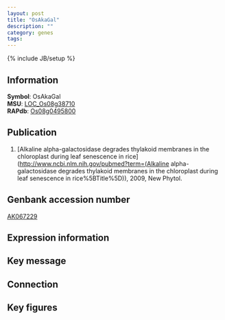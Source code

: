 ```yaml
---
layout: post
title: "OsAkaGal"
description: ""
category: genes
tags: 
---
```

{% include JB/setup %}

## Information
__Symbol__: OsAkaGal  
__MSU__: [LOC_Os08g38710](http://rice.plantbiology.msu.edu/cgi-bin/ORF_infopage.cgi?orf=LOC_Os08g38710)  
__RAPdb__: [Os08g0495800](http://rapdb.dna.affrc.go.jp/viewer/gbrowse_details/irgsp1?name=Os08g0495800)  

## Publication
1. [Alkaline alpha-galactosidase degrades thylakoid membranes in the chloroplast during leaf senescence in rice](http://www.ncbi.nlm.nih.gov/pubmed?term=(Alkaline alpha-galactosidase degrades thylakoid membranes in the chloroplast during leaf senescence in rice%5BTitle%5D)), 2009, New Phytol.

## Genbank accession number
[AK067229](http://www.ncbi.nlm.nih.gov/nuccore/AK067229)

## Expression information

## Key message

## Connection

## Key figures


